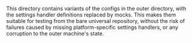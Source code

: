This directory contains variants of the configs in the outer directory, with the settings handler definitions
replaced by mocks. This makes them suitable for testing from the bare universal repository, without the risk
of failures caused by missing platform-specific settings handlers, or any corruption to the outer machine's state.
